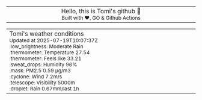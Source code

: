 
<div align="center">
<table>
<tbody>
<td align="center">
<img width="2000" height="0"><br>
Hello, this is Tomi's github 👋<br>
<sup>Built with ❤️, GO & Github Actions</sup><br>
<img width="2000" height="0">
</td>
</tbody>
</table>
</div>
<table>
<tbody>
<td align="left">
<img width="2000" height="0"><br>
Tomi's weather conditions<br>
<sup>Updated at 2025-07-19T10:07:37Z</sup><br>
<sup>:low_brightness: Moderate Rain</sup><br>
<sup>:thermometer: Temperature 27.54 </sup><br>
<sup>:thermometer: Feels like 33.21</sup><br>
<sup>:sweat_drops: Humidity 96%</sup><br>
<sup>:mask: PM2.5 0.59 μg/m3</sup><br>
<sup>:cyclone: Wind 7.2m/s </sup><br>
<sup>:telescope: Visibility 5000m </sup><br>
<sup>:droplet: Rain 0.67mm/last 1h </sup><br>
<img width="2000" height="0">
</td>
<td align="left">
<img width="2000" height="0"><br>
<br>
<img width="2000" height="0">
</td>
</tbody>
</table>
</div>
    